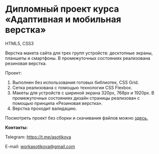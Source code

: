 # Дипломный проект курса «Адаптивная и мобильная верстка»
HTML5, CSS3

Верстка макета сайта для трех групп устройств: десктопные экраны, планшеты и смартфоны. В промежуточных состояниях реализована резиновая верстка.

Проект:

1. Выполнен без использования готовых библиотек, CSS Grid.
2. Сетка реализована с помощью технологии CSS Flexbox.
3. Макеты для устройств с шириной экрана 320px, 768px и 1920px. В промежуточных состояниях дизайн страницы реализован с помощью принципа «Резиновая верстка».
4. Верстка проходит валидацию.

Посмотреть проект без сборки и скачивания файлов можно [здесь.]( https://asotikovasvetlana.github.io/play-college-sports/)

__Контакты:__

Telegram: https://t.me/asotikova

E-mail: workasotikova@gmail.com

